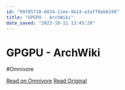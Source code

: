 ```yaml
---
id: "09f85710-6834-11ee-9b14-e3aff0eb6198"
title: "GPGPU - ArchWiki"
date_saved: "2023-10-11 13:45:20"
---
```


# GPGPU - ArchWiki
#Omnivore

[Read on Omnivore](https://omnivore.app/me/gpgpu-arch-wiki-18b1ec52ebd)
[Read Original](https://wiki.archlinux.org/title/GPGPU)

